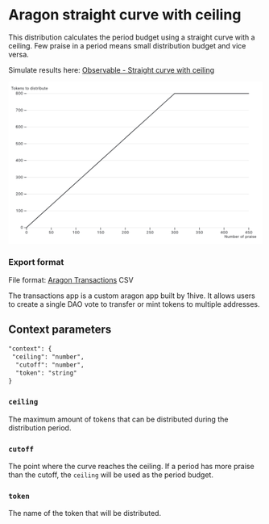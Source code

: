 # Aragon straight curve with ceiling

This distribution calculates the period budget using a straight curve with a ceiling. Few praise in a period means small distribution budget and vice versa.

Simulate results here: [Observable - Straight curve with ceiling](https://observablehq.com/@kristofer/praise-straight-curve-with-ceiling)

![curve](curve.png)

### Export format

File format: [Aragon Transactions](https://docs.evmcrispr.blossom.software/aragonOS/transactions) CSV

The transactions app is a custom aragon app built by 1hive. It allows users to create a single DAO vote to transfer or mint tokens to multiple addresses.

## Context parameters

```
"context": {
 "ceiling": "number",
  "cutoff": "number",
  "token": "string"
}
```

### `ceiling`

The maximum amount of tokens that can be distributed during the distribution period.

### `cutoff`

The point where the curve reaches the ceiling. If a period has more praise than the cutoff, the `ceiling` will be used as the period budget.

### `token`

The name of the token that will be distributed.

